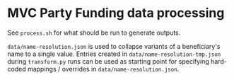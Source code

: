# MVC Party Funding data processing

See `process.sh` for what should be run to generate outputs.

`data/name-resolution.json` is used to collapse variants of a beneficiary's name to a single value. Entries created in `data/name-resolution-tmp.json` during `transform.py` runs can be used as starting point for specifying hard-coded mappings / overrides in `data/name-resolution.json`.
